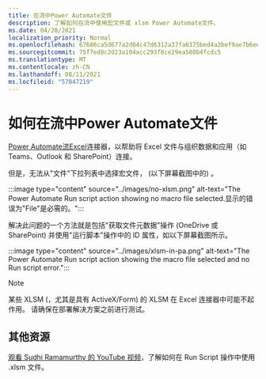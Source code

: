 ```yaml
---
title: 在流中Power Automate文件
description: 了解如何在流中使用宏文件或 xlsm Power Automate文件。
ms.date: 04/28/2021
localization_priority: Normal
ms.openlocfilehash: 67686ca5d677a2d04c47d6312a37fa6375bed4a2bef9ae7b6ee61bba2302bfb4
ms.sourcegitcommit: 75f7ed8c2d23a104acc293f8ce29ea580b4fcdc5
ms.translationtype: MT
ms.contentlocale: zh-CN
ms.lasthandoff: 08/11/2021
ms.locfileid: "57847219"
---
```

# <a name="how-to-use-macro-files-in-power-automate-flows"></a>如何在流中Power Automate文件

[Power Automate](https://flow.microsoft.com/)[流Excel](https://flow.microsoft.com/connectors/shared_excelonlinebusiness/excel-online-business/)连接器，以帮助将 Excel 文件与组织数据和应用（如 Teams、Outlook 和 SharePoint）连接。

但是，无法从"文件"下拉列表中选择宏文件， (以下屏幕截图中的) 。

:::image type="content" source="../images/no-xlsm.png" alt-text="The Power Automate Run script action showing no macro file selected.显示的错误为&quot;File&quot;是必需的。":::

解决此问题的一个方法就是包括"获取文件元数据"操作 (OneDrive 或 SharePoint) 并使用"运行脚本"操作中的 ID 属性，如以下屏幕截图所示。

:::image type="content" source="../images/xlsm-in-pa.png" alt-text="The Power Automate Run script action showing the macro file selected and no Run script error.":::

> [!NOTE]
> 某些 XLSM (，尤其是具有 ActiveX/Form) 的 XLSM 在 Excel 连接器中可能不起作用。 请确保在部署解决方案之前进行测试。

## <a name="other-resources"></a>其他资源

[观看 Sudhi Ramamurthy 的 YouTube 视频](https://youtu.be/o-H9BbywJQQ)，了解如何在 Run Script 操作中使用 .xlsm 文件。
